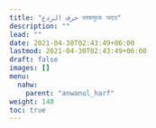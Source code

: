 ```yaml
---
title: "حرف الردع ধমকসূচক অব্যয়"
description: ""
lead: ""
date: 2021-04-30T02:43:49+06:00
lastmod: 2021-04-30T02:43:49+06:00
draft: false
images: []
menu: 
  nahw:
    parent: "anwanul_harf"
weight: 140
toc: true
---
```



